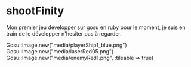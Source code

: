 # shootFinity
Mon premier jeu développer sur gosu en ruby pour le moment, je suis en train de le développer n'hesiter pas à regarder.

Gosu::Image.new("media/playerShip1_blue.png")
Gosu::Image.new("media/laserRed05.png")
Gosu::Image.new("media/enemyRed1.png", :tileable => true)